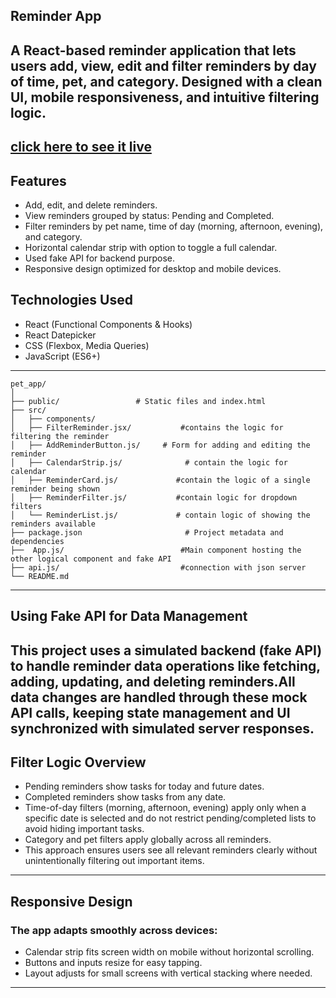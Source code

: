 ## Reminder App
A React-based reminder application that lets users add, view, edit and filter reminders by day of time, pet, and category. Designed with a clean UI, mobile responsiveness, and intuitive filtering logic.
---

[click here to see it live](https://pet-app-kappa.vercel.app/)
---


## Features
- Add, edit, and delete reminders.
- View reminders grouped by status: Pending and Completed.
- Filter reminders by pet name, time of day (morning, afternoon, evening), and category.
- Horizontal calendar strip with option to toggle a full calendar.
- Used fake API for backend purpose.
- Responsive design optimized for desktop and mobile devices.


## Technologies Used
- React (Functional Components & Hooks)
- React Datepicker
- CSS (Flexbox, Media Queries)
- JavaScript (ES6+)

---
```
pet_app/
│
├── public/                 # Static files and index.html
├── src/
│   ├── components/         
│   ├── FilterReminder.jsx/           #contains the logic for filtering the reminder           
│   ├── AddReminderButton.js/     # Form for adding and editing the reminder         
│   ├── CalendarStrip.js/              # contain the logic for calendar  
│   ├── ReminderCard.js/             #contain the logic of a single reminder being shown           
│   ├── ReminderFilter.js/           #contain logic for dropdown filters 
│   └── ReminderList.js/             # contain logic of showing the reminders available                 
├── package.json                       # Project metadata and dependencies
├──  App.js/                          #Main component hosting the other logical component and fake API   
├── api.js/                           #connection with json server   
└── README.md 
```
---

## Using Fake API for Data Management
This project uses a simulated backend (fake API) to handle reminder data operations like fetching, adding, updating, and deleting reminders.All data changes are handled through these mock API calls, keeping state management and UI synchronized with simulated server responses.
---

## Filter Logic Overview
- Pending reminders show tasks for today and future dates.
- Completed reminders show tasks from any date.
- Time-of-day filters (morning, afternoon, evening) apply only when a specific date is selected and do not restrict pending/completed lists to avoid hiding important tasks.
- Category and pet filters apply globally across all reminders.
- This approach ensures users see all relevant reminders clearly without unintentionally filtering out important items.
---

## Responsive Design
### The app adapts smoothly across devices:
- Calendar strip fits screen width on mobile without horizontal scrolling.
- Buttons and inputs resize for easy tapping.
- Layout adjusts for small screens with vertical stacking where needed.
---

